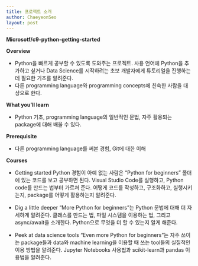 ```yaml
---
title: 프로젝트 소개
author: ChaeyeonSeo
layout: post
---
```


__Microsotf/c9-python-getting-started__

__Overview__
- Python을 빠르게 공부할 수 있도록 도와주는 프로젝트. 사용 언어에 Python을 추가하고 싶거나 Data Science를 시작하려는 초보 개발자에게 튜토리얼을 진행하는데 필요한 기초를 알려준다.
- 다른 programming language와 programming concepts에 친숙한 사람을 대상으로 한다.

__What you’ll learn__
- Python 기초, programming language의 일반적인 문법, 자주 활용되는 package에 대해 배울 수 있다.

__Prerequisite__
- 다른 programming language를 써본 경험, Git에 대한 이해

__Courses__
- Getting started
Python 경험이 아예 없는 사람은 “Python for beginners” 폴더에 있는 코드를 보고 공부하면 된다. Visual Studio Code를 실행하고, Python code를 만드는 법부터 가르쳐 준다. 어떻게 코드를 작성하고, 구조화하고, 실행시키는지, package를 어떻게 활용하는지 알려준다.

- Dig a little deeper
“More Python for beginners”는 Python 문법에 대해 더 자세하게 알려준다. 클래스를 만드는 법, 파일 시스템을 이용하는 법, 그리고 async/await을 소개한다. Python으로 무엇을 더 할 수 있는지 알게 해준다.

- Peek at data science tools
“Even more Python for beginners”는 자주 쓰이는 package들과 data와 machine learning을 이용할 때 쓰는 tool들의 실질적인 이용 방법을 알려준다. Jupyter Notebooks 사용법과 scikit-learn과 pandas 이용법을 알려준다.

